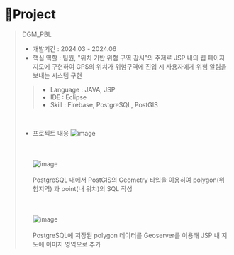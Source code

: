 # 📝Project

> DGM_PBL
>
> - 개발기간 : 2024.03 - 2024.06
> - 핵심 역할 : 팀원, "위치 기반 위험 구역 감시"의 주제로 JSP 내의 웹 페이지 지도에 구현하여 GPS의 위치가 위험구역에 진입 시 사용자에게 위험 알림을 보내는 시스템 구현
>   
>> - Language : JAVA, JSP
>> - IDE : Eclipse
>> - Skill : Firebase, PostgreSQL, PostGIS
>>
> <br/>
>
> - 프로젝트 내용
> ![image](https://github.com/user-attachments/assets/36306299-e1cc-416f-a503-af10df782786)
> <br/><br/><br/><br/>
> ![image](https://github.com/user-attachments/assets/249521aa-ee13-42f4-9fb4-f8f2c8082dd1)
> <br/><br/>
> PostgreSQL 내에서 PostGIS의 Geometry 타입을 이용히여 polygon(위험지역) 과 point(내 위치)의 SQL 작성
> <br/><br/><br/><br/>
> ![image](https://github.com/user-attachments/assets/013ae155-a6e9-4139-b380-0997591c6d81)
> <br/><br/>
> PostgreSQL에 저장된 polygon 데이터를 Geoserver를 이용해 JSP 내 지도에 이미지 영역으로 추가
